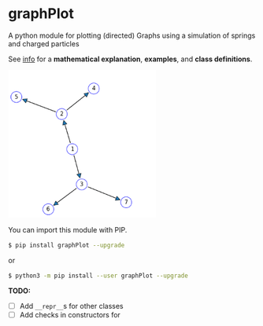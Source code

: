# graphPlot

A python module for plotting (directed) Graphs using a simulation of springs
and charged particles


See [info](https://francisp336.github.io/graphPlot/) for a
**mathematical explanation**, **examples**, and **class definitions**.


<img src="docs/example.png" width="300px" />

You can import this module with PIP.

```bash
$ pip install graphPlot --upgrade
```

or

```bash
$ python3 -m pip install --user graphPlot --upgrade
```






**TODO:**
- [ ] Add `__repr__`s for other classes
- [ ] Add checks in constructors for
